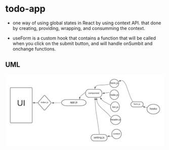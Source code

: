 # todo-app

* one way of using global states in React by using context API. that done by creating, providing, wrapping, and consumming the context.

* useForm is a custom hook that contains a function that will be called when you click on the submit button, and will handle onSumbit and onchange functions.

## UML

![image](./assets/lab32.png)